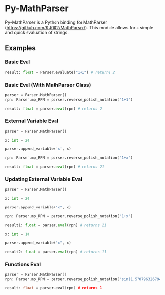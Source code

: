 # Py-MathParser

Py-MathParser is a Python binding for MathParser (https://github.com/KJ002/MathParser/). This module allows for a simple and quick evaluation of strings.

## Examples

### Basic Eval
```py
result: float = Parser.evaluate("1+1") # returns 2
```

### Basic Eval (With MathParser Class)
```py
parser = Parser.MathParser()
rpn: Parser.mp_RPN = parser.reverse_polish_notation("1+1")

result: float = parser.eval(rpn) # returns 2
```
### External Variable Eval
```py
parser = Parser.MathParser()

x: int = 20

parser.append_variable("x", x)

rpn: Parser.mp_RPN = parser.reverse_polish_notation("1+x")

result: float = parser.eval(rpn) # returns 21
```
### Updating External Variable Eval
```py
parser = Parser.MathParser()

x: int = 20

parser.append_variable("x", x)

rpn: Parser.mp_RPN = parser.reverse_polish_notation("1+x")

result1: float = parser.eval(rpn) # returns 21

x: int = 10

parser.append_variable("x", x)

result2: float = parser.eval(rpn) # returns 11
```
### Functions Eval
```c++
parser = Parser.MathParser()
rpn: Parser.mp_RPN = parser.reverse_polish_notation("sin(1.5707963267948966)")

result: float = parser.eval(rpn) # returns 1
```
